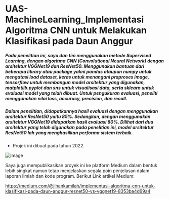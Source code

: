 # UAS-MachineLearning_Implementasi Algoritma CNN untuk Melakukan Klasifikasi pada Daun Anggur

<h5>Pada penelitian ini, saya dan tim menggunakan metode Supervised Learning, dengan algoritma CNN (Convolutional Neural Network) dengan arsitektur VGGNet19 dan ResNet50. Menggunakan bantuan dari beberapa library atau package yakni pandas ataupun numpy untuk mengatasi load dataset, keras untuk menangani praproses image, tensorflow untuk membangun model arsitektur yang digunakan, matplotlib.pyplot dan sns untuk visualisasi data, serta sklearn untuk evaluasi model yang telah dibuat. Untuk pengukuran evaluasi, peneliti menggunakan nilai loss, accuracy, precision, dan recall. </h5>
<h5>Dalam penelitian, didapatkannya hasil evaluasi dengan menggunakan arsitektur ResNet50 yaitu 85%. Sedangkan, dengan menggunakan arsitektur VGGNet19 didapatkan hasil evaluasi 80%. Dilihat dari dua arsitektur yang telah digunakan pada penelitian ini, model arsitektur ResNet50 lah yang menghasilkan performa sistem terbaik.</h5> 

- Projek ini dibuat pada tahun 2022.
  

![image](https://github.com/jihanKamilah/UAS-MachineLearning_Klasifikasi-Daun-Anggur-Menggunakan-Algoritma-CNN/assets/79673174/d1024aab-f160-4acd-9e71-609357ff32aa)

Saya juga mempublikasikan proyek ini ke platform Medium dalam bentuk lebih singkat namun tetap menjelaskan segala poin penjelasan dalam laporan ilmiah dan kode program. Berikut Link artikel Medium:

https://medium.com/@jihankamilah/implementasi-algoritma-cnn-untuk-klasifikasi-pada-daun-anggur-resnet50-vs-vggnet19-8353ba4d69a4
